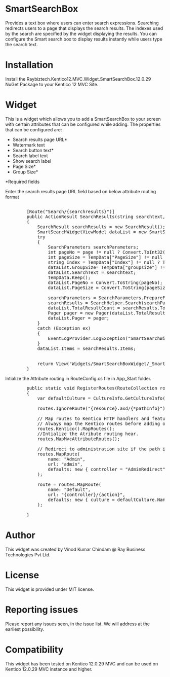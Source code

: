 # SmartSearchBox

Provides a text box where users can enter search expressions. Searching redirects users to a page that displays the search results. The indexes used by the search are specified by the widget displaying the results. You can configure the Smart search box to display results instantly while users type the search text.

# Installation

Install the Raybiztech.Kentico12.MVC.Widget.SmartSearchBox.12.0.29 NuGet Package to your Kentico 12 MVC Site. 

# Widget

This is a widget which allows you to add a SmartSearchBox to your screen with certain attributes that can be configured while adding. The properties that can be configured are:

- Search results page URL*
- Watermark text
- Search button text*
- Search label text
- Show search label
- Page Size*
- Group Size*

*Required fields

Enter the search results page URL field based on below attribute routing format
<pre>		
        [Route("Search/{searchresults}")]
        public ActionResult SearchResults(string searchtext, string page)
        {
            SearchResult searchResults = new SearchResult();
            SmartSearchWidgetViewModel dataList = new SmartSearchWidgetViewModel();
            try
            {
                SearchParameters searchParameters;
                int pageNo = page != null ? Convert.ToInt32(page) : 1;
                int pageSize = TempData["PageSize"] != null ? Convert.ToInt32(TempData["PageSize"].ToString()) : 6;
                string Index = TempData["Index"] != null ? TempData["Index"].ToString() : "";
                dataList.GroupSize= TempData["groupsize"] != null ?TempData["groupsize"].ToString(): "10";
                dataList.SearchText = searchtext;
                TempData.Keep();
                dataList.PageNo = Convert.ToString(pageNo);
                dataList.PageSize = Convert.ToString(pageSize);
               
                searchParameters = SearchParameters.PrepareForPages(searchtext, new[] { Index }, pageNo, pageSize, MembershipContext.AuthenticatedUser);
                searchResults = SearchHelper.Search(searchParameters);
                dataList.TotalResultCount = searchResults.TotalNumberOfResults;
                Pager pager = new Pager(dataList.TotalResultCount, pageNo, Convert.ToInt32(dataList.PageSize) , Convert.ToInt32(dataList.GroupSize));
                dataList.Pager = pager;
            }
            catch (Exception ex)
            {
                EventLogProvider.LogException("SmartSearchWidgetController", "SearchResults", ex);
            }
            dataList.Items = searchResults.Items;


            return View("Widgets/SmartSearchBoxWidget/_SmartSearchResultWidget", dataList);
        }
</pre>

Intialize the Attribute routing  in RouteConfig.cs file in App_Start folder.

<pre>
        public static void RegisterRoutes(RouteCollection routes)
        {
            var defaultCulture = CultureInfo.GetCultureInfo("en-US");

            routes.IgnoreRoute("{resource}.axd/{*pathInfo}");

            // Map routes to Kentico HTTP handlers and features enabled in ApplicationConfig.cs
            // Always map the Kentico routes before adding other routes. Issues may occur if Kentico URLs are matched by a general route, for example images might not be displayed on pages
            routes.Kentico().MapRoutes();
            //Intialize the Atribute routing hear.
            routes.MapMvcAttributeRoutes();

            // Redirect to administration site if the path is "admin"
            routes.MapRoute(
                name: "Admin",
                url: "admin",
                defaults: new { controller = "AdminRedirect", action = "Index" }
            );
			
            route = routes.MapRoute(
                name: "Default",
                url: "{controller}/{action}",
                defaults: new { culture = defaultCulture.Name, controller = "Home", action = "Index" },
            );

		}
</pre>	

# Author

This widget was created by Vinod Kumar Chindam @ Ray Business Technologies Pvt Ltd.

# License

This widget is provided under MIT license.

# Reporting issues

Please report any issues seen, in the issue list. We will address at the earliest possibility.

# Compatibility

This widget has been tested on Kentico 12.0.29 MVC and can be used on Kentico 12.0.29 MVC instance and higher.
